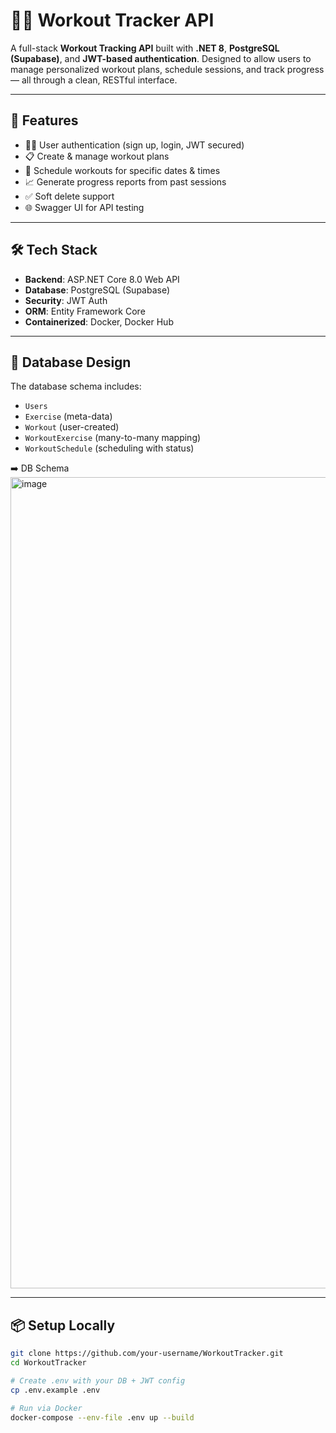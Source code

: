 # 🏋️‍♂️ Workout Tracker API

A full-stack **Workout Tracking API** built with **.NET 8**, **PostgreSQL (Supabase)**, and **JWT-based authentication**. Designed to allow users to manage personalized workout plans, schedule sessions, and track progress — all through a clean, RESTful interface.

---

## 🚀 Features

- 🧑‍💻 User authentication (sign up, login, JWT secured)
- 📋 Create & manage workout plans
- 🏃 Schedule workouts for specific dates & times
- 📈 Generate progress reports from past sessions
- ✅ Soft delete support
- 🌐 Swagger UI for API testing

---

## 🛠️ Tech Stack

- **Backend**: ASP.NET Core 8.0 Web API
- **Database**: PostgreSQL (Supabase)
- **Security**: JWT Auth
- **ORM**: Entity Framework Core
- **Containerized**: Docker, Docker Hub

---

## 🧱 Database Design

The database schema includes:

- `Users`
- `Exercise` (meta-data)
- `Workout` (user-created)
- `WorkoutExercise` (many-to-many mapping)
- `WorkoutSchedule` (scheduling with status)

➡️ DB Schema
<img width="1298" alt="image" src="https://github.com/user-attachments/assets/c4c54a43-0406-4a9b-8853-be9944c22466" />



---

## 📦 Setup Locally

```bash
git clone https://github.com/your-username/WorkoutTracker.git
cd WorkoutTracker

# Create .env with your DB + JWT config
cp .env.example .env

# Run via Docker
docker-compose --env-file .env up --build

